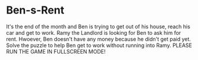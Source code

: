 # Ben-s-Rent
It's the end of the month and Ben is trying to get out of his house, reach his car and get to work.
Ramy the Landlord is looking for Ben to ask him for rent.
Hwoever, Ben doesn't have any money because he didn't get paid yet.
Solve the puzzle to help Ben get to work without running into Ramy.
PLEASE RUN THE GAME IN FULLSCREEN MODE!
